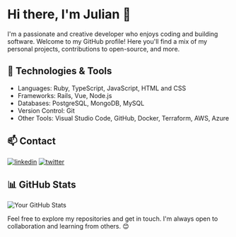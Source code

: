 # Hi there, I'm Julian 👋

I'm a passionate and creative developer who enjoys coding and building software. Welcome to my GitHub profile! Here you'll find a mix of my personal projects, contributions to open-source, and more.

## 🔧 Technologies & Tools

- Languages: Ruby, TypeScript, JavaScript, HTML and CSS
- Frameworks: Rails, Vue, Node.js
- Databases: PostgreSQL, MongoDB, MySQL
- Version Control: Git
- Other Tools: Visual Studio Code, GitHub, Docker, Terraform, AWS, Azure

## 📫 Contact

[![linkedin](https://img.shields.io/badge/linkedin-0A66C2?style=for-the-badge&logo=linkedin&logoColor=white)](https://www.linkedin.com/in/julian-a-141088a1/)
[![twitter](https://img.shields.io/badge/twitter-1DA1F2?style=for-the-badge&logo=twitter&logoColor=white)](https://twitter.com/ja_mmnn)

## 📊 GitHub Stats

![Your GitHub Stats](https://github-readme-stats.vercel.app/api?username=julianammann&show_icons=true&count_private=true)

Feel free to explore my repositories and get in touch. I'm always open to collaboration and learning from others. 😊
